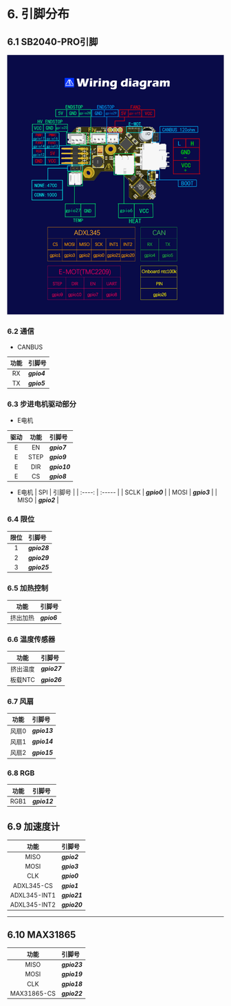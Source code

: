 # 6. 引脚分布

## 6.1 SB2040-PRO引脚

![SB2040 v2 Pinout](../../images/boards/fly_sb2040_pro/pinout.jpg ":no-zooom")



### 6.2 通信

* CANBUS

| 功能 | 引脚号 |
| :----: | :----- |
| RX | ***gpio4*** |
| TX | ***gpio5*** |

### 6.3 步进电机驱动部分

* E电机

| 驱动 | 功能 | 引脚号 |
| :----: | :----: | :----- |
| E | EN | ***gpio7*** |
| E | STEP | ***gpio9*** |
| E | DIR | ***gpio10*** |
| E | CS | ***gpio8*** |

* E电机
| SPI | 引脚号 |
| :----: | :----- |
| SCLK | ***gpio0*** |
| MOSI | ***gpio3*** |
| MISO | ***gpio2*** |

### 6.4 限位

| 限位 | 引脚号 |
| :----: | :----- |
| 1 | ***gpio28*** |
| 2 | ***gpio29*** |
| 3 | ***gpio25*** |

### 6.5 加热控制

| 功能 | 引脚号 |
| :----: | :----- |
| 挤出加热 | ***gpio6*** |

### 6.6 温度传感器

| 功能 | 引脚号 |
| :----: | :----- |
| 挤出温度 | ***gpio27*** |
| 板载NTC | ***gpio26*** |

### 6.7 风扇

| 功能 | 引脚号 |
| :----: | :----- |
| 风扇0 | ***gpio13*** |
| 风扇1 | ***gpio14*** |
| 风扇2 | ***gpio15*** |

### 6.8 RGB

| 功能 | 引脚号 |
| :----: | :----- |
| RGB1 | ***gpio12*** |

## 6.9 加速度计

| 功能 | 引脚号 |
| :----: | :----- |
| MISO | ***gpio2*** |
| MOSI | ***gpio3*** |
| CLK | ***gpio0*** |
| ADXL345-CS | ***gpio1*** |
| ADXL345-INT1 | ***gpio21*** |
| ADXL345-INT2 | ***gpio20*** |

----

## 6.10 MAX31865 

| 功能 | 引脚号 |
| :----: | :----- |
| MISO | ***gpio23*** |
| MOSI | ***gpio19*** |
| CLK | ***gpio18*** |
| MAX31865-CS | ***gpio22*** |
